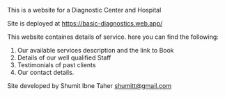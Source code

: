 This is a website for a Diagnostic Center and Hospital

Site is deployed at 
https://basic-diagnostics.web.app/

This website containes details of service. here you can find the following:

1. Our available services description and the link to Book
2. Details of our well qualified Staff 
3. Testimonials of past clients
4. Our contact details.

Site developed by 
Shumit Ibne Taher
shumitt@gmail.com 